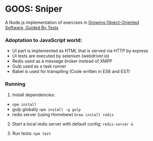 # GOOS: Sniper
A Node.js implementation of exercises in [Growing Object-Oriented Software, Guided By Tests](https://www.amazon.com/Growing-Object-Oriented-Software-Guided-Tests/dp/0321503627)

### Adoptation to JavaScript world:
- UI part is implemented as HTML that is served via HTTP by express 
- UI tests are executed by selenium (webdriver.io)
- Redis used as a message broker instead of XMPP
- Gulp used as a task runner
- Babel is used for transpiling (Code written in ES6 and ES7)

### Running

1. Install dependencies: 
- `npm install` 
- gulp globally `npm install -g gulp`
- redis server (using Homebew) `brew install redis`

2. Start a local redis server with default config:
`redis-server &`

3. Run tests:
`npm test`